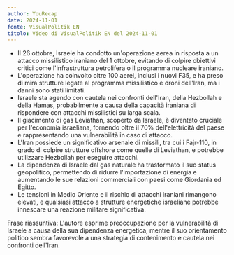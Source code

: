 ```yaml
---
author: YouRecap
date: 2024-11-01
fonte: VisualPolitik EN
titolo: Video di VisualPolitik EN del 2024-11-01
---
```

- Il 26 ottobre, Israele ha condotto un'operazione aerea in risposta a un attacco missilistico iraniano del 1 ottobre, evitando di colpire obiettivi critici come l'infrastruttura petrolifera o il programma nucleare iraniano.
- L'operazione ha coinvolto oltre 100 aerei, inclusi i nuovi F35, e ha preso di mira strutture legate al programma missilistico e droni dell'Iran, ma i danni sono stati limitati.
- Israele sta agendo con cautela nei confronti dell'Iran, della Hezbollah e della Hamas, probabilmente a causa della capacità iraniana di rispondere con attacchi missilistici su larga scala.
- Il giacimento di gas Leviathan, scoperto da Israele, è diventato cruciale per l'economia israeliana, fornendo oltre il 70% dell'elettricità del paese e rappresentando una vulnerabilità in caso di attacco.
- L'Iran possiede un significativo arsenale di missili, tra cui i Fajr-110, in grado di colpire strutture offshore come quelle di Leviathan, e potrebbe utilizzare Hezbollah per eseguire attacchi.
- La dipendenza di Israele dal gas naturale ha trasformato il suo status geopolitico, permettendo di ridurre l'importazione di energia e aumentando le sue relazioni commerciali con paesi come Giordania ed Egitto.
- Le tensioni in Medio Oriente e il rischio di attacchi iraniani rimangono elevati, e qualsiasi attacco a strutture energetiche israeliane potrebbe innescare una reazione militare significativa.

Frase riassuntiva: L'autore esprime preoccupazione per la vulnerabilità di Israele a causa della sua dipendenza energetica, mentre il suo orientamento politico sembra favorevole a una strategia di contenimento e cautela nei confronti dell'Iran.
